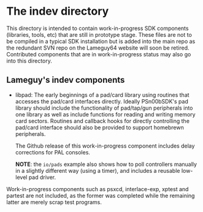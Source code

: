 # The indev directory

This directory is intended to contain work-in-progress SDK components
(libraries, tools, etc) that are still in prototype stage. These files are
not to be compiled in a typical SDK installation but is added into the
main repo as the redundant SVN repo on the Lameguy64 website will soon be
retired. Contributed components that are in work-in-progress status may
also go into this directory.

## Lameguy's indev components

* libpad: The early beginnings of a pad/card library using routines that
  accesses the pad/card interfaces directly. Ideally PSn00bSDK's pad library
  should include the functionality of pad/tap/gun peripherals into one
  library as well as include functions for reading and writing memory card
  sectors. Routines and callback hooks for directly controlling the pad/card
  interface should also be provided to support homebrewn peripherals.

  The Github release of this work-in-progress component includes delay
  corrections for PAL consoles.

  **NOTE**: the `io/pads` example also shows how to poll controllers manually
  in a slightly different way (using a timer), and includes a reusable
  low-level pad driver.

Work-in-progress components such as psxcd, interlace-exp, xptest and partest
are not included, as the former was completed while the remaining latter are
merely scrap test programs.